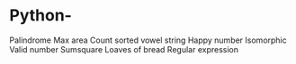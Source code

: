 # Python-
Palindrome
Max area 
Count sorted vowel string 
Happy number 
Isomorphic
Valid number 
Sumsquare
Loaves of bread
Regular expression 
